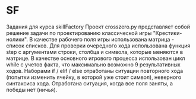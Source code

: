 # SF
Задания для курса skillFactory
Проект crosszero.py представляет собой решение задачи по проектированию классической игры "Крестики-нолики".
В качестве рабочего поля игры использована матрица - список списков.
Для проверки очередного хода использована функция step с аргументами строки, столбца и символа, которые меняются в матрице.
В качестве основного игрового процесса использован цикл while с учетов факта, что максимально возможно 9 результативных ходов.
Наборами if / elif / else отработаны ситуации повторного хода (попытки изменить ячейку, в которой уже стоит символ), неверного синтаксиса хода.
Отработана ситуация, когда все поля заняты, а победы нет (ничья).
